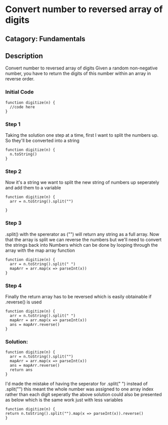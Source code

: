 # Convert number to reversed array of digits

## Catagory: Fundamentals

## Description

Convert number to reversed array of digits
Given a random non-negative number, you have to return the digits of this number within an array in reverse order.

### Initial Code

```
function digitize(n) {
  //code here
}
```

### Step 1

Taking the solution one step at a time, first I want to split the numbers up. So they'll be converted into a string

```
function digitize(n) {
  n.toString()
}
```

### Step 2

Now it's a string we want to split the new string of numbers up seperately and add them to a variable

```
function digitize(n) {
  arr = n.toString().split("")

}
```

### Step 3

.split() with the spererator as ("") will return any string as a full array. Now that the array is split we can reverse the numbers
but we'll need to convert the strings back into Numbers which can be done by looping through the array with the map array function

```
function digitize(n) {
  arr = n.toString().split(" ")
  mapArr = arr.map(x => parseInt(x))
}
```

### Step 4

Finally the return array has to be reversed which is easily obtainable if .reverse() is used

```
function digitize(n) {
  arr = n.toString().split(" ")
  mapArr = arr.map(x => parseInt(x))
  ans = mapArr.reverse()
}
```

### Solution:

```
function digitize(n) {
  arr = n.toString().split("")
  mapArr = arr.map(x => parseInt(x))
  ans = mapArr.reverse()
  return ans
}
```

I'd made the mistake of having the seperator for .split(" ") instead of .split("") this meant the whole number was assigned to one array index rather than each digit seperatly
the above solution could also be presented as below which is the same work just with less variables

```
function digitize(n) {
return n.toString().split("").map(x => parseInt(x)).reverse()
}
```
